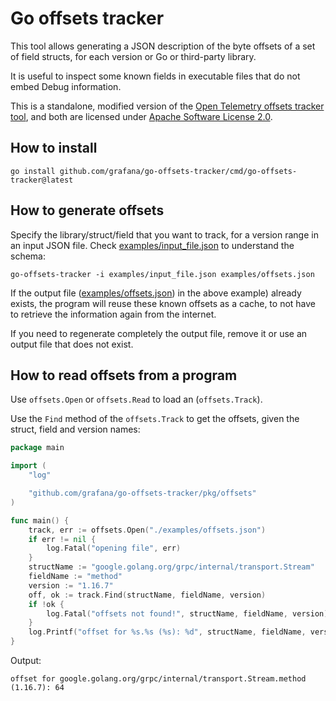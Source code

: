 # Go offsets tracker

This tool allows generating a JSON description of the byte offsets of a set of field structs,
for each version or Go or third-party library.

It is useful to inspect some known fields in executable files that do not embed Debug information.

This is a standalone, modified version of the [Open Telemetry offsets tracker tool](https://github.com/open-telemetry/opentelemetry-go-instrumentation),
and both are licensed under [Apache Software License 2.0](./LICENSE).

## How to install

```
go install github.com/grafana/go-offsets-tracker/cmd/go-offsets-tracker@latest
```

## How to generate offsets

Specify the library/struct/field that you want to track, for a version range in an input JSON
file. Check [examples/input_file.json](./examples/input_file.json) to understand the schema:

```
go-offsets-tracker -i examples/input_file.json examples/offsets.json
```

If the output file ([examples/offsets.json](./examples/offsets.json)) in the above example)
already exists, the program will reuse these known offsets as a cache, to not have to retrieve
the information again from the internet.

If you need to regenerate completely the output file, remove it or use an output file that
does not exist.

## How to read offsets from a program

Use `offsets.Open` or `offsets.Read` to load an (`offsets.Track`).

Use the `Find` method of the `offsets.Track` to get the offsets, given the struct, field and version names:

```go
package main

import (
	"log"

	"github.com/grafana/go-offsets-tracker/pkg/offsets"
)

func main() {
	track, err := offsets.Open("./examples/offsets.json")
	if err != nil {
		log.Fatal("opening file", err)
	}
	structName := "google.golang.org/grpc/internal/transport.Stream"
	fieldName := "method"
	version := "1.16.7"
	off, ok := track.Find(structName, fieldName, version)
	if !ok {
		log.Fatal("offsets not found!", structName, fieldName, version)
	}
	log.Printf("offset for %s.%s (%s): %d", structName, fieldName, version, off)
}
```

Output:

```
offset for google.golang.org/grpc/internal/transport.Stream.method (1.16.7): 64
```
